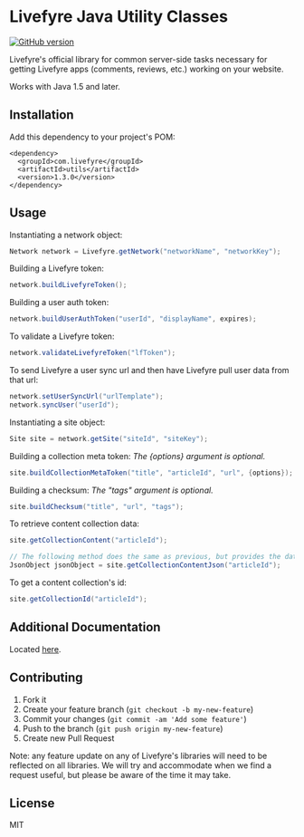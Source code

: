 # Livefyre Java Utility Classes
[![GitHub version](https://badge.fury.io/gh/livefyre%2Flivefyre-java-utils.png)](http://badge.fury.io/gh/livefyre%2Flivefyre-java-utils)

Livefyre's official library for common server-side tasks necessary for getting Livefyre apps (comments, reviews, etc.) working on your website.

Works with Java 1.5 and later.

## Installation

Add this dependency to your project's POM:

    <dependency>
      <groupId>com.livefyre</groupId>
      <artifactId>utils</artifactId>
      <version>1.3.0</version>
    </dependency>

## Usage

Instantiating a network object:

```Java
Network network = Livefyre.getNetwork("networkName", "networkKey");
```

Building a Livefyre token:

```Java
network.buildLivefyreToken();
```

Building a user auth token:

```Java
network.buildUserAuthToken("userId", "displayName", expires);
```

To validate a Livefyre token:

```Java
network.validateLivefyreToken("lfToken");
```

To send Livefyre a user sync url and then have Livefyre pull user data from that url:

```Java
network.setUserSyncUrl("urlTemplate");
network.syncUser("userId");
```

Instantiating a site object:

```Java
Site site = network.getSite("siteId", "siteKey");
```

Building a collection meta token:
*The {options} argument is optional.*

```Java
site.buildCollectionMetaToken("title", "articleId", "url", {options});
```

Building a checksum:
*The "tags" argument is optional.*

```Java
site.buildChecksum("title", "url", "tags");
```

To retrieve content collection data:

```Java
site.getCollectionContent("articleId");

// The following method does the same as previous, but provides the data as a JsonObject.
JsonObject jsonObject = site.getCollectionContentJson("articleId");
```

To get a content collection's id:

```Java
site.getCollectionId("articleId");
```

## Additional Documentation

Located [here](http://answers.livefyre.com/developers/libraries).

## Contributing

1. Fork it
2. Create your feature branch (`git checkout -b my-new-feature`)
3. Commit your changes (`git commit -am 'Add some feature'`)
4. Push to the branch (`git push origin my-new-feature`)
5. Create new Pull Request

Note: any feature update on any of Livefyre's libraries will need to be reflected on all libraries. We will try and accommodate when we find a request useful, but please be aware of the time it may take.

## License

MIT
